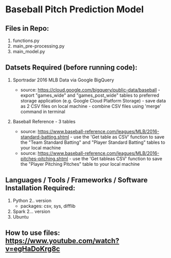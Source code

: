 # Baseball Pitch Prediction Model


## Files in Repo:
   
   1. functions.py
   2. main_pre-processing.py
   3. main_model.py

## Datsets Required (before running code):
  
   1. Sportradar 2016 MLB Data via Google BigQuery
        - source: https://cloud.google.com/bigquery/public-data/baseball
                - export "games_wide" and "games_post_wide" tables to preferred storage application (e.g. Google Cloud Platform Storage)
                - save data as 2 CSV files on local machine
                - combine CSV files using 'merge' command in terminal 

   2. Baseball Reference - 3 tables
        - source: https://www.baseball-reference.com/leagues/MLB/2016-standard-batting.shtml
                - use the 'Get table as CSV' function to save the "Team Standard Batting" and "Player Standard Batting" tables to your local machine
        - source: https://www.baseball-reference.com/leagues/MLB/2016-pitches-pitching.shtml
                - use the 'Get tableas CSV' function to save the "Player Pitching Pitches" table to your local machine

## Languages / Tools / Frameworks / Software Installation Required:
   
   1. Python 2.. version
        - packages: csv, sys, difflib
   2. Spark 2... version
   3. Ubuntu 

## How to use files: https://www.youtube.com/watch?v=egHaDoKrg8c

